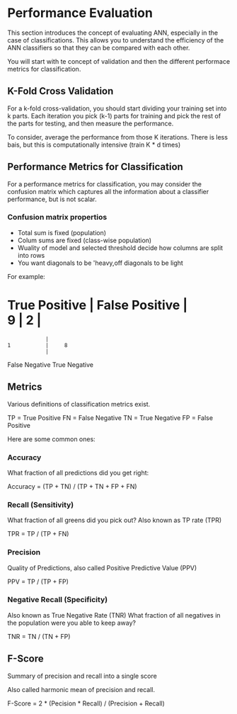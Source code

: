 # Performance Evaluation

This section introduces the concept of evaluating ANN, especially in the case of classifications. 
This allows you to understand the efficiency of the ANN classifiers so that they can be compared with each other. 

You will start with te concept of validation and then the different performace metrics for classification. 

## K-Fold Cross Validation

For a k-fold cross-validation, you should start dividing your training set into k parts. 
Each iteration you pick (k-1) parts for training and pick the rest of the parts for testing, and then measure the performance. 

To consider, average the performance from those K iterations. There is less bais, but this is computationally intensive (train K * d times)

## Performance Metrics for Classification 

For a performance metrics for classification, you may consider the confusion matrix which captures all the information about a classifier performance, but is not scalar. 

### Confusion matrix propertios 

- Total sum is fixed (population)
- Colum sums are fixed (class-wise population)
- Wuality of model and selected threshold decide how columns are split into rows 
- You want diagonals to be 'heavy,off diagonals to be light

For example: 

True Positive   |   False Positive
                |   
    9           |     2
                |
====================================
                |
    1           |     8
                |
False Negative      True Negative 

## Metrics 

Various definitions of classification metrics exist. 

TP = True Positive
FN = False Negative 
TN = True Negative 
FP = False Positive

Here are some common ones:

### Accuracy


What fraction of all predictions did you get right: 

Accuracy = (TP + TN) / (TP + TN + FP + FN)

### Recall (Sensitivity) 

What fraction of all greens did you pick out? 
Also known as TP rate (TPR) 

TPR = TP / (TP + FN)

### Precision 

Quality of Predictions, also called Positive Predictive Value (PPV)

PPV = TP / (TP + FP)

### Negative Recall (Specificity)

Also known as True Negative Rate (TNR)
What fraction of all negatives in the population were you able to keep away? 

TNR = TN / (TN + FP)

## F-Score

Summary of precision and recall into a single score 

Also called harmonic mean of precision and recall. 

F-Score = 2 * (Pecision * Recall) / (Precision + Recall)



